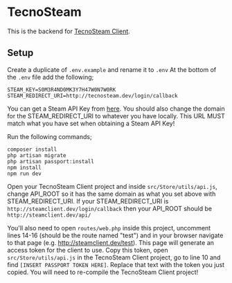 # TecnoSteam

This is the backend for [TecnoSteam Client](https://github.com/73cn0109y/TecnoSteamClient).

## Setup
Create a duplicate of `.env.example` and rename it to `.env`
At the bottom of the `.env` file add the following;
```
STEAM_KEY=S0M3R4ND0MK3Y7H47W0N7W0RK
STEAM_REDIRECT_URI=http://tecnosteam.dev/login/callback
```

You can get a Steam API Key from [here](http://steamcommunity.com/dev/apikey).
You should also change the domain for the STEAM_REDIRECT_URI to whatever you have locally. This URL MUST match what you have set when obtaining a Steam API Key!

Run the following commands;
```
composer install
php artisan migrate
php artisan passport:install
npm install
npm run dev
```

Open your TecnoSteam Client project and inside `src/Store/utils/api.js`, change API_ROOT so it has the same domain as what you set above with STEAM_REDIRECT_URI. If your STEAM_REDIRECT_URI is `http://steamclient.dev/login/callback` then your API_ROOT should be `http://steamclient.dev/api/`

You'll also need to open `routes/web.php` inside this project, uncomment lines 14-16 (should be the route named "test") and in your browser navigate to that page (e.g. http://steamclient.dev/test). This page will generate an access token for the client to use. Copy this token, open `src/Store/utils/api.js` in the TecnoSteam Client project, go to line 10 and find `[INSERT PASSPORT TOKEN HERE]`. Replace that text with the token you just copied. You will need to re-compile the TecnoSteam Client project!
